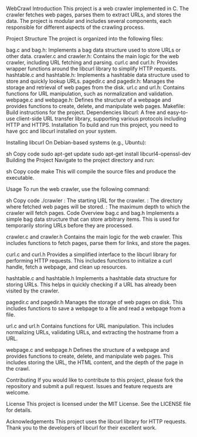 WebCrawl
Introduction
This project is a web crawler implemented in C. The crawler fetches web pages, parses them to extract URLs, and stores the data. The project is modular and includes several components, each responsible for different aspects of the crawling process.

Project Structure
The project is organized into the following files:

bag.c and bag.h: Implements a bag data structure used to store URLs or other data.
crawler.c and crawler.h: Contains the main logic for the web crawler, including URL fetching and parsing.
curl.c and curl.h: Provides wrapper functions around the libcurl library to simplify HTTP requests.
hashtable.c and hashtable.h: Implements a hashtable data structure used to store and quickly lookup URLs.
pagedir.c and pagedir.h: Manages the storage and retrieval of web pages from the disk.
url.c and url.h: Contains functions for URL manipulation, such as normalization and validation.
webpage.c and webpage.h: Defines the structure of a webpage and provides functions to create, delete, and manipulate web pages.
Makefile: Build instructions for the project.
Dependencies
libcurl: A free and easy-to-use client-side URL transfer library, supporting various protocols including HTTP and HTTPS.
Installation
To build and run this project, you need to have gcc and libcurl installed on your system.

Installing libcurl
On Debian-based systems (e.g., Ubuntu):

sh
Copy code
sudo apt-get update
sudo apt-get install libcurl4-openssl-dev
Building the Project
Navigate to the project directory and run:

sh
Copy code
make
This will compile the source files and produce the executable.

Usage
To run the web crawler, use the following command:

sh
Copy code
./crawler <seedURL> <pageDirectory> <maxDepth>
<seedURL>: The starting URL for the crawler.
<pageDirectory>: The directory where fetched web pages will be stored.
<maxDepth>: The maximum depth to which the crawler will fetch pages.
Code Overview
bag.c and bag.h
Implements a simple bag data structure that can store arbitrary items. This is used for temporarily storing URLs before they are processed.

crawler.c and crawler.h
Contains the main logic for the web crawler. This includes functions to fetch pages, parse them for links, and store the pages.

curl.c and curl.h
Provides a simplified interface to the libcurl library for performing HTTP requests. This includes functions to initialize a curl handle, fetch a webpage, and clean up resources.

hashtable.c and hashtable.h
Implements a hashtable data structure for storing URLs. This helps in quickly checking if a URL has already been visited by the crawler.

pagedir.c and pagedir.h
Manages the storage of web pages on disk. This includes functions to save a webpage to a file and read a webpage from a file.

url.c and url.h
Contains functions for URL manipulation. This includes normalizing URLs, validating URLs, and extracting the hostname from a URL.

webpage.c and webpage.h
Defines the structure of a webpage and provides functions to create, delete, and manipulate web pages. This includes storing the URL, the HTML content, and the depth of the page in the crawl.

Contributing
If you would like to contribute to this project, please fork the repository and submit a pull request. Issues and feature requests are welcome.

License
This project is licensed under the MIT License. See the LICENSE file for details.

Acknowledgements
This project uses the libcurl library for HTTP requests. Thank you to the developers of libcurl for their excellent work.
